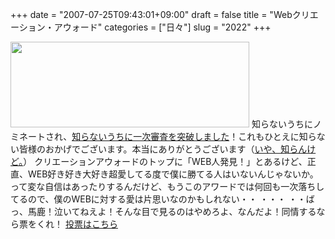 +++
date = "2007-07-25T09:43:01+09:00"
draft = false
title = "Webクリエーション・アウォード"
categories = ["日々"]
slug = "2022"
+++

<a href="http://award.wab.ne.jp/2007/338.html" target="_blank"><img src="http://ieiriblog.img.jugem.jp/20070725_334985.gif" alt="" width="382" height="137" class="pict" /></a>
知らないうちにノミネートされ、<a href="http://award.wab.ne.jp/2007/338.html" target="_blank">知らないうちに一次審査を突破しました</a>！これもひとえに知らない皆様のおかげでございます。本当にありがとうございます（<a href="http://blog.hbkr.jp/?eid=1148" target="_blank">いや、知らんけど。</a>）
クリエーションアウォードのトップに「WEB人発見！」とあるけど、正直、WEB好き好き大好き超愛してる度で僕に勝てる人はいないんじゃないか。って変な自信はあったりするんだけど、もうこのアワードでは何回も一次落ちしてるので、僕のWEBに対する愛は片思いなのかもしれない・・
・・・
・・ばっ、馬鹿！泣いてねえよ！そんな目で見るのはやめろよ、なんだよ！同情するなら票をくれ！
<a href="https://www.netr.jp/wabaward2007/" target="_blank">投票はこちら</a>

